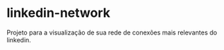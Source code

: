 # linkedin-network
Projeto para a visualização de sua rede de conexões mais relevantes do linkedin.
